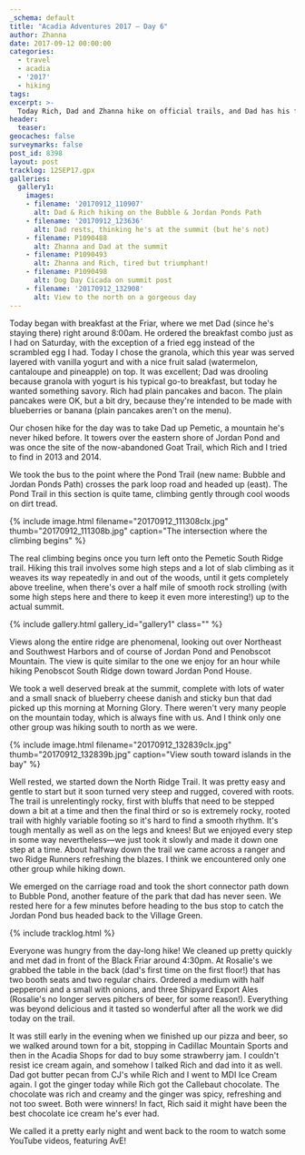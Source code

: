 ```yaml
---
_schema: default
title: "Acadia Adventures 2017 – Day 6"
author: Zhanna
date: 2017-09-12 00:00:00
categories:
  - travel
  - acadia
  - '2017'
  - hiking
tags:
excerpt: >-
  Today Rich, Dad and Zhanna hike on official trails, and Dad has his first Rosalie's pizza in two years.
header:
  teaser:
geocaches: false
surveymarks: false
post_id: 8398
layout: post
tracklog: 12SEP17.gpx
galleries:
  gallery1:
    images:
    - filename: '20170912_110907'
      alt: Dad & Rich hiking on the Bubble & Jordan Ponds Path
    - filename: '20170912_123636'
      alt: Dad rests, thinking he's at the summit (but he's not)
    - filename: P1090488
      alt: Zhanna and Dad at the summit   
    - filename: P1090493
      alt: Zhanna and Rich, tired but triumphant!
    - filename: P1090498
      alt: Dog Day Cicada on summit post
    - filename: '20170912_132908'
      alt: View to the north on a gorgeous day           
---
```


Today began with breakfast at the Friar, where we met Dad (since he's staying there) right around 8:00am. <!-- Actually, he was already outside waiting for us when we walked down.--> He ordered the breakfast combo just as I had on Saturday, with the exception of a fried egg instead of the scrambled egg I had. Today I chose the granola, which this year was served layered with vanilla yogurt and with a nice fruit salad (watermelon, cantaloupe and pineapple) on top. It was excellent; Dad was drooling because granola with yogurt is his typical go-to breakfast, but today he wanted something savory. Rich had plain pancakes and bacon. The plain pancakes were OK, but a bit dry, because they're intended to be made with blueberries or banana (plain pancakes aren't on the menu).
 
Our chosen hike for the day was to take Dad up Pemetic, a mountain he's never hiked before. It towers over the eastern shore of Jordan Pond and was once the site of the now-abandoned Goat Trail, which Rich and I tried to find in 2013 and 2014. 

We took the bus to the point where the Pond Trail (new name: Bubble and Jordan Ponds Path) crosses the park loop road and headed up (east). The Pond Trail in this section is quite tame, climbing gently through cool woods on dirt tread. 

{% include image.html filename="20170912_111308clx.jpg" thumb="20170912_111308b.jpg" caption="The intersection where the climbing begins" %}

The real climbing begins once you turn left onto the Pemetic South Ridge trail. Hiking this trail involves some high steps and a lot of slab climbing as it weaves its way repeatedly in and out of the woods, until it gets completely above treeline, when there's over a half mile of smooth rock strolling (with some high steps here and there to keep it even more interesting!) up to the actual summit. 

{% include gallery.html gallery_id="gallery1" class="" %}

Views along the entire ridge are phenomenal, looking out over Northeast and Southwest Harbors and of course of Jordan Pond and Penobscot Mountain. The view is quite similar to the one we enjoy for an hour while hiking Penobscot South Ridge down toward Jordan Pond House.

We took a well deserved break at the summit, complete with lots of water and a small snack of blueberry cheese danish and sticky bun that dad picked up this morning at Morning Glory. There weren't very many people on the mountain today, which is always fine with us. And I think only one other group was hiking south to north as we were.

{% include image.html filename="20170912_132839clx.jpg" thumb="20170912_132839b.jpg" caption="View south toward islands in the bay" %}

Well rested, we started down the North Ridge Trail. It was pretty easy and gentle to start but it soon turned very steep and rugged, covered with roots. The trail is unrelentingly rocky, first with bluffs that need to be stepped down a bit at a time and then the final third or so is extremely rocky, rooted trail with highly variable footing so it's hard to find a smooth rhythm. It's tough mentally as well as on the legs and knees! But we enjoyed every step in some way nevertheless—we just took it slowly and made it down one step at a time. About halfway down the trail we came across a ranger and two Ridge Runners refreshing the blazes. I think we encountered only one other group while hiking down. 

We emerged on the carriage road and took the short connector path down to Bubble Pond, another feature of the park that dad has never seen. We rested here for a few minutes before heading to the bus stop to catch the Jordan Pond bus headed back to the Village Green.  

{% include tracklog.html %}

Everyone was hungry from the day-long hike! We cleaned up pretty quickly and met dad in front of the Black Friar around 4:30pm. At Rosalie's we grabbed the table in the back (dad's first time on the first floor!) that has two booth seats and two regular chairs. Ordered a medium with half pepperoni and a small with onions, and three Shipyard Export Ales (Rosalie's no longer serves pitchers of beer, for some reason!). Everything was beyond delicious and it tasted so wonderful after all the work we did today on the trail.

It was still early in the evening when we finished up our pizza and beer, so we walked around town for a bit, stopping in Cadillac Mountain Sports and then in the Acadia Shops for dad to buy some strawberry jam. I couldn't resist ice cream again, and somehow I talked Rich and dad into it as well. Dad got butter pecan from CJ's while Rich and I went to MDI Ice Cream again. I got the ginger today while Rich got the Callebaut chocolate. The chocolate was rich and creamy and the ginger was spicy, refreshing and not too sweet. Both were winners!  In fact, Rich said it might have been the best chocolate ice cream he's ever had.

We called it a pretty early night and went back to the room to watch some YouTube videos, featuring AvE!